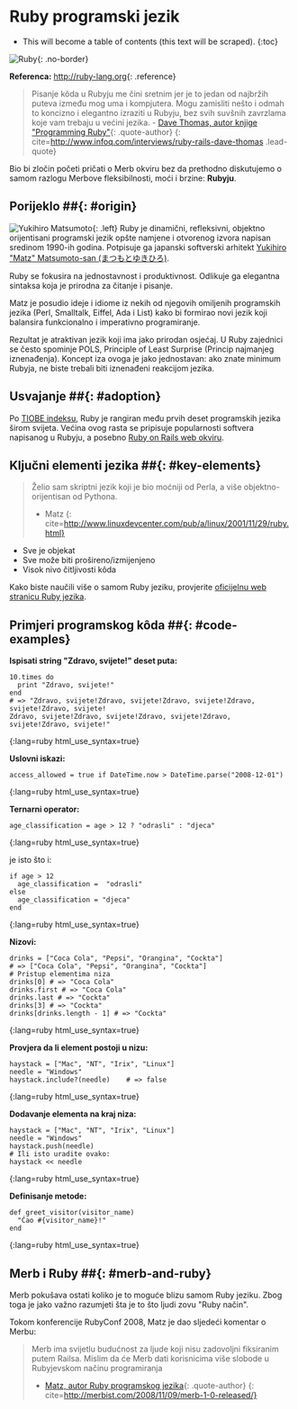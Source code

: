 # Ruby programski jezik

* This will become a table of contents (this text will be scraped).
{:toc}

![Ruby](/images/ruby-header.gif){: .no-border}

**Referenca:** <http://ruby-lang.org>{: .reference}

> Pisanje kôda u Rubyju me čini sretnim jer je to jedan od najbržih puteva
> između mog uma i kompjutera.
> Mogu zamisliti nešto i odmah to koncizno i 
> elegantno izraziti u Rubyju, bez svih suvšnih zavrzlama koje vam trebaju u
> većini jezika. -
> [Dave Thomas, autor knjige "Programming Ruby"][dt]{: .quote-author}
{: cite=http://www.infoq.com/interviews/ruby-rails-dave-thomas .lead-quote}

Bio bi zločin početi pričati o Merb okviru bez da prethodno diskutujemo o samom 
razlogu Merbove fleksibilnosti, moći i brzine: **Rubyju**.

## Porijeklo ##{: #origin}
![Yukihiro Matsumoto](/images/Yukihiro_Matsumoto.jpg){: .left}
Ruby je dinamični, refleksivni, objektno orijentisani programski jezik opšte
namjene i otvorenog izvora napisan sredinom 1990-ih godina.
Potpisuje ga japanski softverski arhitekt
[Yukihiro "Matz" Matsumoto-san (まつもとゆきひろ)][matz].

Ruby se fokusira na jednostavnost i produktivnost. Odlikuje ga elegantna
sintaksa koja je prirodna za čitanje i pisanje.

Matz je posudio ideje i idiome iz nekih od njegovih omiljenih programskih
jezika (Perl, Smalltalk, Eiffel, Ada i List) kako bi formirao novi jezik koji
balansira funkcionalno i imperativno programiranje.

Rezultat je atraktivan jezik koji ima jako prirodan osjećaj.
U Ruby zajednici se često spominje POLS, Principle of Least Surprise (Princip
najmanjeg iznenađenja).
Koncept iza ovoga je jako jednostavan: ako znate minimum Rubyja, ne biste
trebali biti iznenađeni reakcijom jezika.

## Usvajanje ##{: #adoption}
Po [TIOBE indeksu][tiobe], Ruby je rangiran među prvih deset programskih jezika
širom svijeta.
Većina ovog rasta se pripisuje popularnosti softvera napisanog u Rubyju, a
posebno [Ruby on Rails web okviru][rails].

## Ključni elementi jezika ##{: #key-elements}

> Želio sam skriptni jezik koji je bio moćniji od Perla, a više
> objektno-orijentisan od Pythona.
> - Matz
{: cite=http://www.linuxdevcenter.com/pub/a/linux/2001/11/29/ruby.html}

* Sve je objekat
* Sve može biti prošireno/izmijenjeno
* Visok nivo čitljivosti kôda

Kako biste naučili više o samom Ruby jeziku, provjerite
[oficijelnu web stranicu Ruby jezika][rubylang-about].

## Primjeri programskog kôda ##{: #code-examples}

**Ispisati string "Zdravo, svijete!" deset puta:**

    10.times do
      print "Zdravo, svijete!"
    end
    # => "Zdravo, svijete!Zdravo, svijete!Zdravo, svijete!Zdravo, svijete!Zdravo, svijete!
    Zdravo, svijete!Zdravo, svijete!Zdravo, svijete!Zdravo, svijete!Zdravo, svijete!"
{:lang=ruby html_use_syntax=true}

**Uslovni iskazi:**

    access_allowed = true if DateTime.now > DateTime.parse("2008-12-01")
{:lang=ruby html_use_syntax=true}

**Ternarni operator:**

    age_classification = age > 12 ? "odrasli" : "djeca"
{:lang=ruby html_use_syntax=true}

je isto što i:

    if age > 12
      age_classification =  "odrasli"
    else
      age_classification = "djeca"
    end
{:lang=ruby html_use_syntax=true}

**Nizovi:**

    drinks = ["Coca Cola", "Pepsi", "Orangina", "Cockta"]
    # => ["Coca Cola", "Pepsi", "Orangina", "Cockta"]
    # Pristup elementima niza
    drinks[0] # => "Coca Cola"
    drinks.first # => "Coca Cola"
    drinks.last # => "Cockta"
    drinks[3] # => "Cockta"
    drinks[drinks.length - 1] # => "Cockta"
{:lang=ruby html_use_syntax=true}

**Provjera da li element postoji u nizu:**

    haystack = ["Mac", "NT", "Irix", "Linux"]
    needle = "Windows"
    haystack.include?(needle)    # => false
{:lang=ruby html_use_syntax=true}

**Dodavanje elementa na kraj niza:**

    haystack = ["Mac", "NT", "Irix", "Linux"]
    needle = "Windows"
    haystack.push(needle)
    # Ili isto uradite ovako:
    haystack << needle
{:lang=ruby html_use_syntax=true}

**Definisanje metode:**

    def greet_visitor(visitor_name)
      "Ćao #{visitor_name}!"
    end
{:lang=ruby html_use_syntax=true}

## Merb i Ruby ##{: #merb-and-ruby}

Merb pokušava ostati koliko je to moguće blizu samom Ruby jeziku.
Zbog toga je jako važno razumjeti šta je to što ljudi zovu "Ruby način".

Tokom konferencije RubyConf 2008, Matz je dao sljedeći komentar o Merbu:

> Merb ima svijetlu budućnost za ljude koji nisu zadovoljni fiksiranim putem
> Railsa.
> Mislim da će Merb dati korisnicima više slobode u Rubyjevskom načinu
> programiranja
> - [Matz, autor Ruby programskog jezika][rubylang]{: .quote-author}
{: cite=http://merbist.com/2008/11/09/merb-1-0-released/}

[dt]: http://pragdave.pragprog.com/
[matz]: http://en.wikipedia.org/wiki/Yukihiro_Matsumoto
[tiobe]: http://www.tiobe.com/index.php/content/paperinfo/tpci/index.html
[rails]: http://rubyonrails.org
[rubylang-about]: http://www.ruby-lang.org/en/about
[rubylang]: http://ruby-lang.org/